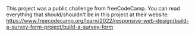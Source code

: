 This project was a public challenge from freeCodeCamp. 
You can read everything that should/shouldn't be in this project at their website: https://www.freecodecamp.org/learn/2022/responsive-web-design/build-a-survey-form-project/build-a-survey-form
